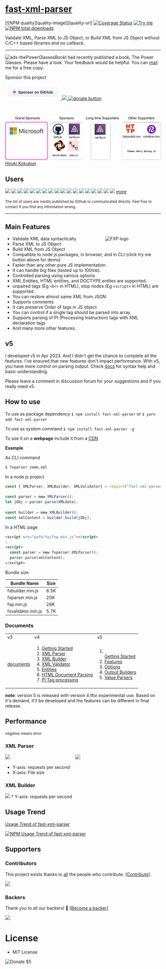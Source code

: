 # [fast-xml-parser](https://www.npmjs.com/package/fast-xml-parser)
[![NPM quality][quality-image]][quality-url]
[![Coverage Status](https://coveralls.io/repos/github/NaturalIntelligence/fast-xml-parser/badge.svg?branch=master)](https://coveralls.io/github/NaturalIntelligence/fast-xml-parser?branch=master)
[<img src="https://img.shields.io/badge/Try-me-blue.svg?colorA=FFA500&colorB=0000FF" alt="Try me"/>](https://naturalintelligence.github.io/fast-xml-parser/)
[![NPM total downloads](https://img.shields.io/npm/dt/fast-xml-parser.svg)](https://npm.im/fast-xml-parser)


Validate XML, Parse XML to JS Object, or Build XML from JS Object without C/C++ based libraries and no callback.

---

<a href="https://www.amazon.in/Power-Glasses-world-imagination-Perspective-ebook/dp/B0CW1CJGNK/"><img align="left" src="https://github.com/NaturalIntelligence/fast-xml-parser/assets/7692328/e7a42bcc-5186-45e3-bfee-de8d8b9a69d4" alt="ads-thePowerGlassesBook"/></a>
I had recently published a book, The Power Glasses. Please have a look. Your feedback would be helpful. You can [mail](githubissues@proton.me) me for a free copy.
<br>

Sponsor this project

<a href="https://github.com/sponsors/NaturalIntelligence"> 
  <img src="https://raw.githubusercontent.com/NaturalIntelligence/ThankYouBackers/main/github_sponsor.png" width="180" />
</a>
<a href="https://opencollective.com/fast-xml-parser/donate" target="_blank">
  <img src="https://opencollective.com/fast-xml-parser/donate/button@2x.png?color=blue" width=180 />
</a>
<a href="https://paypal.me/naturalintelligence"> <img src="static/img/support_paypal.svg" alt="donate button" width="180"/></a>
<br>
<br>
<br>

<!--
### Current Sponsors

Check the complete list at [ThankYouBackers](https://github.com/NaturalIntelligence/ThankYouBackers) for our sponsors and supporters.

Through Github

<a href="https://github.com/skunkteam" target="_blank"><img src="https://avatars.githubusercontent.com/u/46373671?s=60" width="60px"></a>
<a href="https://github.com/getsentry" target="_blank"><img src="https://avatars.githubusercontent.com/u/1396951?s=60" width="60px"></a>

Through OpenCollective

<a href="https://opencollective.com/fast-xml-parser/sponsor/0/website" target="_blank"><img src="https://opencollective.com/fast-xml-parser/sponsor/0/avatar.svg"></a>
<a href="https://opencollective.com/fast-xml-parser/sponsor/1/website" target="_blank"><img src="https://opencollective.com/fast-xml-parser/sponsor/1/avatar.svg"></a>
<a href="https://opencollective.com/fast-xml-parser/sponsor/2/website" target="_blank"><img src="https://opencollective.com/fast-xml-parser/sponsor/2/avatar.svg"></a>
<a href="https://opencollective.com/fast-xml-parser/sponsor/3/website" target="_blank"><img src="https://opencollective.com/fast-xml-parser/sponsor/3/avatar.svg"></a>
<a href="https://opencollective.com/fast-xml-parser/sponsor/4/website" target="_blank"><img src="https://opencollective.com/fast-xml-parser/sponsor/4/avatar.svg"></a>
<a href="https://opencollective.com/fast-xml-parser/sponsor/5/website" target="_blank"><img src="https://opencollective.com/fast-xml-parser/sponsor/5/avatar.svg"></a>
<a href="https://opencollective.com/fast-xml-parser/sponsor/6/website" target="_blank"><img src="https://opencollective.com/fast-xml-parser/sponsor/6/avatar.svg"></a>
<a href="https://opencollective.com/fast-xml-parser/sponsor/7/website" target="_blank"><img src="https://opencollective.com/fast-xml-parser/sponsor/7/avatar.svg"></a>
<a href="https://opencollective.com/fast-xml-parser/sponsor/8/website" target="_blank"><img src="https://opencollective.com/fast-xml-parser/sponsor/8/avatar.svg"></a>
<a href="https://opencollective.com/fast-xml-parser/sponsor/9/website" target="_blank"><img src="https://opencollective.com/fast-xml-parser/sponsor/9/avatar.svg"></a>
-->

![fxp_sponsors](https://raw.githubusercontent.com/NaturalIntelligence/ThankYouBackers/main/assets/NI_sponsors.jpg)
<a href="https://github.com/cocopon" target="_blank">Hiroki Kokubun</a>

## Users

<a href="https://github.com/renovatebot/renovate" title="renovate" ><img src="https://avatars1.githubusercontent.com/u/38656520" width="60px" ></a>
<a href="https://vmware.com/" title="vmware" > <img src="https://avatars0.githubusercontent.com/u/473334" width="60px" ></a>
<a href="https://opensource.microsoft.com/" title="microsoft" > <img src="https://avatars0.githubusercontent.com/u/6154722" width="60px" ></a>
<a href="http://ibm.github.io/" title="IBM" > <img src="https://avatars2.githubusercontent.com/u/1459110" width="60px" ></a>
<a href="http://www.smartbear.com" title="SmartBear Software" > <img src="https://avatars2.githubusercontent.com/u/1644671" width="60px" ></a>
<a href="http://nasa.github.io/" title="NASA" > <img src="https://avatars0.githubusercontent.com/u/848102" width="60px" ></a>
<a href="https://github.com/prettier" title="Prettier" > <img src="https://avatars0.githubusercontent.com/u/25822731" width="60px" ></a>
<a href="http://brain.js.org/" title="brain.js" > <img src="https://avatars2.githubusercontent.com/u/23732838" width="60px" ></a>
<a href="https://github.com/aws" title="AWS SDK" > <img src="https://avatars.githubusercontent.com/u/2232217" width="60px" ></a>
<a href="http://www.fda.gov/" title="Food and Drug Administration " > <img src="https://avatars2.githubusercontent.com/u/6471964" width="60px" ></a>
<a href="http://www.magento.com/" title="Magento" > <img src="https://avatars2.githubusercontent.com/u/168457" width="60px" ></a>
<a href="https://github.com/SAP" title="SAP" > <img src="https://user-images.githubusercontent.com/7692328/204835214-d9d25b58-e3df-408d-87a3-c7d36b578ee4.png" width="60px" ></a>
<a href="https://github.com/postmanlabs" title="postman" > <img src="https://user-images.githubusercontent.com/7692328/204835529-e9e290ad-696a-49ad-9d34-08e955704715.png" width="60px" ></a>
<a href="https://github.com/react-native-community" title="React Native Community" > <img src="https://avatars.githubusercontent.com/u/20269980?v=4" width="60px" ></a>
<a href="https://github.com/googleapis" title="Google APIs" > <img src="https://avatars.githubusercontent.com/u/16785467?v=4" width="60px" ></a>
<a href="https://github.com/langchain-ai" title="Langchain AI" > <img src="https://avatars.githubusercontent.com/u/126733545?v=4" width="60px" ></a>
<a href="https://github.com/withastro" title="Astro websie builder" > <img src="https://avatars.githubusercontent.com/u/44914786?v=4" width="60px" ></a>
<a href="https://github.com/baidu" title="Baidu" > <img src="https://avatars.githubusercontent.com/u/13245940?v=4" width="60px" ></a>
[more](./USERs.md)

<small>The list of users are mostly published by Github or communicated directly. Feel free to contact if you find any information wrong.</small>

---

## Main Features

<img align="right" src="static/img/fxp_logo.png" width="180px" alt="FXP logo"/>

* Validate XML data syntactically
* Parse XML to JS Object
* Build XML from JS Object
* Compatible to node js packages, in browser, and in CLI (click try me button above for demo)
* Faster than any other pure JS implementation.
* It can handle big files (tested up to 100mb).
* Controlled parsing using various options
* XML Entities, HTML entities, and DOCTYPE entites are supported.
* unpaired tags (Eg `<br>` in HTML), stop nodes (Eg `<script>` in HTML) are supported.
* You can restore almost same XML from JSON
* Supports comments
* It can preserve Order of tags in JS object
* You can control if a single tag should be parsed into array.
* Supports parsing of PI (Processing Instruction) tags with XML declaration tags
* And many more other features.

## v5
I developed v5 in Apr 2023. And I didn't get the chance to complete all the features. I've ensured that new features don't impact performance. With v5, you have more control on parsing output. Check [docs](./docs/v5) for syntax help and basic understanding.

Please leave a comment in discussion forum for your suggestions and if you really need v5.

## How to use

To use as package dependency
`$ npm install fast-xml-parser` 
or 
`$ yarn add fast-xml-parser`

To use as system command
`$ npm install fast-xml-parser -g` 

To use it on a **webpage** include it from a [CDN](https://cdnjs.com/libraries/fast-xml-parser)

**Example**

As CLI command
```bash
$ fxparser some.xml
```

In a node js project
```js
const { XMLParser, XMLBuilder, XMLValidator} = require("fast-xml-parser");

const parser = new XMLParser();
let jObj = parser.parse(XMLdata);

const builder = new XMLBuilder();
const xmlContent = builder.build(jObj);
```

In a HTML page
```html
<script src="path/to/fxp.min.js"></script>
:
<script>
  const parser = new fxparser.XMLParser();
  parser.parse(xmlContent);
</script>
```

Bundle size

| Bundle Name        | Size |
| ------------------ | ---- |
| fxbuilder.min.js   | 6.5K |
| fxparser.min.js    | 20K  |
| fxp.min.js         | 26K  |
| fxvalidator.min.js | 5.7K |

### Documents
<table>
  <tr><td>v3</td><td>v4</td><td>v5</td></tr>
  <tr>
    <td>
      <a href="./docs/v3/docs.md">documents</a>
    </td>
    <td><ol>
      <li><a href="./docs/v4/1.GettingStarted.md">Getting Started</a></li>
      <li><a href="./docs/v4/2.XMLparseOptions.md">XML Parser</a></li>
      <li><a href="./docs/v4/3.XMLBuilder.md">XML Builder</a></li>
      <li><a href="./docs/v4/4.XMLValidator.md">XML Validator</a></li>
      <li><a href="./docs/v4/5.Entities.md">Entities</a></li>
      <li><a href="./docs/v4/6.HTMLParsing.md">HTML Document Parsing</a></li>
      <li><a href="./docs/v4/7.PITags.md">PI Tag processing</a></li>
    </ol></td>
    <td><ol>
      <li></li><a href="./docs/v5/1.GettingStarted.md">Getting Started</a></li>
      <li><a href="./docs/v5/2.Features.md">Features</a></li>
      <li><a href="./docs/v5/3.Options.md">Options</a></li>
      <li><a href="./docs/v5/4.OutputBuilders.md">Output Builders</a></li>
      <li><a href="./docs/v5/5.ValueParsers.md">Value Parsers</a></li>
    </ol></td>
  </tr>
</table>

**note**: version 5 is released with version 4 tfor experimental use. Based on it's demand, it'll be developed and the features can be different in final release.

## Performance
<small>negative means error</small>

### XML Parser

<img align="left" src="./docs/imgs/XMLParser_v4.png" width="45%" />
<img src="./docs/imgs/XMLParser_large_v4.png" width="47%" />

* Y-axis: requests per second
* X-axis: File size

### XML Builder

<img src="./docs/imgs/XMLBuilder_v4.png" width="50%" />
* Y-axis: requests per second



<!-- [![](static/img/ni_ads_ads.gif)](https://github.com/NaturalIntelligence/ads/) -->


## Usage Trend

[Usage Trend of fast-xml-parser](https://npm-compare.com/fast-xml-parser#timeRange=THREE_YEARS)
  
<a href="https://npm-compare.com/fast-xml-parser#timeRange=THREE_YEARS" target="_blank">
  <img src="https://npm-compare.com/img/npm-trend/THREE_YEARS/fast-xml-parser.png" width="50%" alt="NPM Usage Trend of fast-xml-parser" />
</a>

## Supporters
### Contributors

This project exists thanks to [all](graphs/contributors) the people who contribute. [[Contribute](docs/CONTRIBUTING.md)].
<!-- <a href="graphs/contributors"><img src="https://opencollective.com/fast-xml-parser/contributors.svg?width=890&button=false" /></a> -->
<!--
### Lead Maintainers
![Amit Gupta](https://avatars1.githubusercontent.com/u/7692328?s=100&v=4)
[![Vohmyanin Sergey Vasilevich](https://avatars3.githubusercontent.com/u/783335?s=100&v=4)](https://github.com/Delagen)

### All Contributors -->
<a href="graphs/contributors"><img src="https://opencollective.com/fast-xml-parser/contributors.svg?width=890&button=false" /></a>

### Backers

Thank you to all our backers! 🙏 [[Become a backer](https://opencollective.com/fast-xml-parser#backer)]

<a href="https://opencollective.com/fast-xml-parser#backers" target="_blank"><img src="https://opencollective.com/fast-xml-parser/backers.svg?width=890"></a>



# License
* MIT License

![Donate $5](static/img/donation_quote.png)
